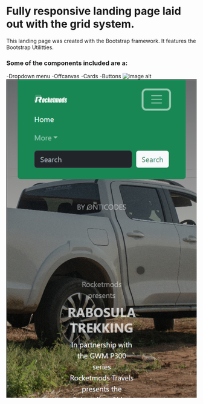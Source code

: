 # Fully responsive landing page laid out with the grid system.
This landing page was created with the Bootstrap framework.
It features the Bootstrap Utilitties.
###  Some of the components included are a:
-Dropdown menu
-Offcanvas
-Cards
-Buttons
![image alt](https://raw.githubusercontent.com/ONTI98/Bootstrap-Landing-page/22beeaff57f115fa407c8e3a0953932e4c3a5084/Fullstack393.png)
![image alt](https://raw.githubusercontent.com/ONTI98/Bootstrap-Landing-page/22beeaff57f115fa407c8e3a0953932e4c3a5084/fullstack395.png)
